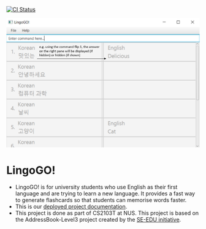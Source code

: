 [![CI Status](https://github.com/se-edu/addressbook-level3/workflows/Java%20CI/badge.svg)](https://github.com/AY2122S1-CS2103T-T11-2/tp/actions)

![Ui](docs/images/Ui.png)

# LingoGO!
- LingoGO! is for university students who use English as their first language and are trying to learn a new language. It provides a fast way to generate flashcards so that students can memorise words faster.
- This is our [deployed project documentation](https://ay2122s1-cs2103t-t11-2.github.io/tp/).
- This project is done as part of CS2103T at NUS. This project is based on the AddressBook-Level3 project created by the [SE-EDU initiative](https://se-education.org).
